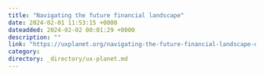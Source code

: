 ```yaml
---
title: "Navigating the future financial landscape"
date: 2024-02-01 11:53:15 +0000
dateadded: 2024-02-02 00:01:29 +0000
description: ""
link: "https://uxplanet.org/navigating-the-future-financial-landscape-d76fc7d6f6c9?source=rss----819cc2aaeee0---4"
category:
directory: _directory/ux-planet.md
---
```

